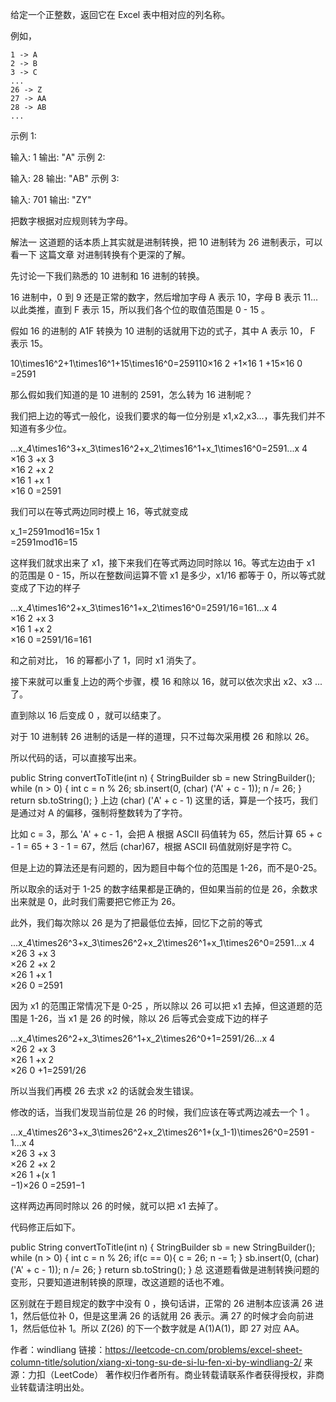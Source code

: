 给定一个正整数，返回它在 Excel 表中相对应的列名称。

例如，

    1 -> A
    2 -> B
    3 -> C
    ...
    26 -> Z
    27 -> AA
    28 -> AB 
    ...
示例 1:

输入: 1
输出: "A"
示例 2:

输入: 28
输出: "AB"
示例 3:

输入: 701
输出: "ZY"


把数字根据对应规则转为字母。

解法一
这道题的话本质上其实就是进制转换，把 10 进制转为 26 进制表示，可以看一下 这篇文章 对进制转换有个更深的了解。

先讨论一下我们熟悉的 10 进制和 16 进制的转换。

16 进制中，0 到 9 还是正常的数字，然后增加字母 A 表示 10，字母 B 表示 11... 以此类推，直到 F 表示 15，所以我们各个位的取值范围是 0 - 15 。

假如 16 的进制的 A1F 转换为 10 进制的话就用下边的式子，其中 A 表示 10， F 表示 15。

10\times16^2+1\times16^1+15\times16^0=259110×16 
2
 +1×16 
1
 +15×16 
0
 =2591

那么假如我们知道的是 10 进制的 2591，怎么转为 16 进制呢？

我们把上边的等式一般化，设我们要求的每一位分别是 x1,x2,x3...，事先我们并不知道有多少位。

...x_4\times16^3+x_3\times16^2+x_2\times16^1+x_1\times16^0=2591...x 
4
​	
 ×16 
3
 +x 
3
​	
 ×16 
2
 +x 
2
​	
 ×16 
1
 +x 
1
​	
 ×16 
0
 =2591

我们可以在等式两边同时模上 16，等式就变成

x_1=2591mod16=15x 
1
​	
 =2591mod16=15

这样我们就求出来了 x1，接下来我们在等式两边同时除以 16。等式左边由于 x1 的范围是 0 - 15，所以在整数间运算不管 x1 是多少，x1/16 都等于 0，所以等式就变成了下边的样子

...x_4\times16^2+x_3\times16^1+x_2\times16^0=2591/16=161...x 
4
​	
 ×16 
2
 +x 
3
​	
 ×16 
1
 +x 
2
​	
 ×16 
0
 =2591/16=161

和之前对比， 16 的幂都小了 1，同时 x1 消失了。

接下来就可以重复上边的两个步骤，模 16 和除以 16，就可以依次求出 x2、x3 ...了。

直到除以 16 后变成 0 ，就可以结束了。

对于 10 进制转 26 进制的话是一样的道理，只不过每次采用模 26 和除以 26。

所以代码的话，可以直接写出来。

public String convertToTitle(int n) {
    StringBuilder sb = new StringBuilder();
    while (n > 0) {
        int c = n % 26;
        sb.insert(0, (char) ('A' + c - 1));
        n /= 26;
    }
    return sb.toString();
}
上边 (char) ('A' + c - 1) 这里的话，算是一个技巧，我们是通过对 A 的偏移，强制将整数转为了字符。

比如 c = 3，那么 'A' + c - 1，会把 A 根据 ASCII 码值转为 65，然后计算 65 + c - 1 = 65 + 3 - 1 = 67，然后 (char)67，根据 ASCII 码值就刚好是字符 C。

但是上边的算法还是有问题的，因为题目中每个位的范围是 1-26，而不是0-25。

所以取余的话对于 1-25 的数字结果都是正确的，但如果当前的位是 26，余数求出来就是 0，此时我们需要把它修正为 26。

此外，我们每次除以 26 是为了把最低位去掉，回忆下之前的等式

...x_4\times26^3+x_3\times26^2+x_2\times26^1+x_1\times26^0=2591...x 
4
​	
 ×26 
3
 +x 
3
​	
 ×26 
2
 +x 
2
​	
 ×26 
1
 +x 
1
​	
 ×26 
0
 =2591

因为 x1 的范围正常情况下是 0-25 ，所以除以 26 可以把 x1 去掉，但这道题的范围是 1-26，当 x1 是 26 的时候，除以 26 后等式会变成下边的样子

...x_4\times26^2+x_3\times26^1+x_2\times26^0+1=2591/26...x 
4
​	
 ×26 
2
 +x 
3
​	
 ×26 
1
 +x 
2
​	
 ×26 
0
 +1=2591/26

所以当我们再模 26 去求 x2 的话就会发生错误。

修改的话，当我们发现当前位是 26 的时候，我们应该在等式两边减去一个 1 。

...x_4\times26^3+x_3\times26^2+x_2\times26^1+(x_1-1)\times26^0=2591 - 1...x 
4
​	
 ×26 
3
 +x 
3
​	
 ×26 
2
 +x 
2
​	
 ×26 
1
 +(x 
1
​	
 −1)×26 
0
 =2591−1

这样两边再同时除以 26 的时候，就可以把 x1 去掉了。

代码修正后如下。

public String convertToTitle(int n) {
    StringBuilder sb = new StringBuilder();
    while (n > 0) {
        int c = n % 26;
        if(c == 0){
			c = 26;
			n -= 1;
		}
        sb.insert(0, (char) ('A' + c - 1));
        n /= 26;
    }
    return sb.toString();
}
总
这道题看做是进制转换问题的变形，只要知道进制转换的原理，改这道题的话也不难。

区别就在于题目规定的数字中没有 0 ，换句话讲，正常的 26 进制本应该满 26 进 1，然后低位补 0，但是这里满 26 的话就用 26 表示。满 27 的时候才会向前进 1，然后低位补 1。所以 Z(26) 的下一个数字就是 A(1)A(1)，即 27 对应 AA。

作者：windliang
链接：https://leetcode-cn.com/problems/excel-sheet-column-title/solution/xiang-xi-tong-su-de-si-lu-fen-xi-by-windliang-2/
来源：力扣（LeetCode）
著作权归作者所有。商业转载请联系作者获得授权，非商业转载请注明出处。
